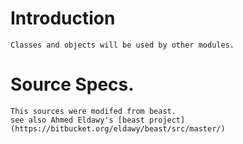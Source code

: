 # Introduction
    Classes and objects will be used by other modules.

# Source Specs.
    This sources were modifed from beast.
    see also Ahmed Eldawy's [beast project](https://bitbucket.org/eldawy/beast/src/master/)